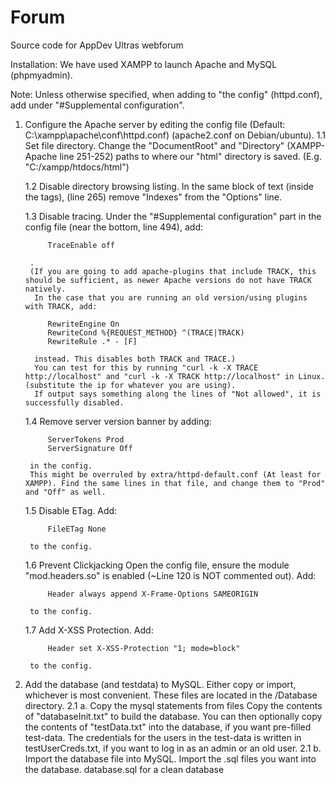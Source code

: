 # Forum

Source code for AppDev Ultras webforum

Installation:
We have used XAMPP to launch Apache and MySQL (phpmyadmin).

Note: Unless otherwise specified, when adding to "the config" (httpd.conf), add under "#Supplemental configuration".

1. Configure the Apache server by editing the config file (Default: C:\xampp\apache\conf\httpd.conf) (apache2.conf on Debian/ubuntu).
	1.1 Set file directory.
		Change the "DocumentRoot" and "Directory" (XAMPP-Apache line 251-252) paths to where our "html" directory is saved.  (E.g. "C:/xampp/htdocs/html")
		
	1.2 Disable directory browsing listing.
		In the same block of text (inside the <Directory> tags), (line 265) remove "Indexes" from the "Options" line.
	
	1.3 Disable tracing.
		Under the "#Supplemental configuration" part in the config file (near the bottom, line 494), add: 
		
			TraceEnable off
			
		.
		(If you are going to add apache-plugins that include TRACK, this should be sufficient, as newer Apache versions do not have TRACK natively.
		 In the case that you are running an old version/using plugins with TRACK, add:
		 
			RewriteEngine On
			RewriteCond %{REQUEST_METHOD} ^(TRACE|TRACK)
			RewriteRule .* - [F]
		  
		 instead. This disables both TRACK and TRACE.)
		 You can test for this by running "curl -k -X TRACE http://localhost" and "curl -k -X TRACK http://localhost" in Linux. (substitute the ip for whatever you are using).
		 If output says something along the lines of "Not allowed", it is successfully disabled.

	1.4 Remove server version banner by adding:
		
			ServerTokens Prod
			ServerSignature Off
		
		in the config. 
		This might be overruled by extra/httpd-default.conf (At least for XAMPP). Find the same lines in that file, and change them to "Prod" and "Off" as well.

	1.5 Disable ETag.
		Add:
		
			FileETag None
			
		to the config.
		
	1.6 Prevent Clickjacking
		Open the config file, ensure the module "mod.headers.so" is enabled (~Line 120 is NOT commented out).
		Add:
		
			Header always append X-Frame-Options SAMEORIGIN
			
		to the config.
		
	1.7 Add X-XSS Protection.
		Add:
		
			Header set X-XSS-Protection "1; mode=block"
		
		to the config.
				
	
2. Add the database (and testdata) to MySQL.
		Either copy or import, whichever is most convenient. These files are located in the /Database directory.
	2.1 a. Copy the mysql statements from files
			Copy the contents of "databaseInit.txt" to build the database.
			You can then optionally copy the contents of "testData.txt" into the database, if you want pre-filled test-data. 
				The credentials for the users in the test-data is written in testUserCreds.txt, if you want to log in as an admin or an old user.
	2.1 b. Import the database file into MySQL.
			Import the .sql files you want into the database. 
			database.sql for a clean database
	
	